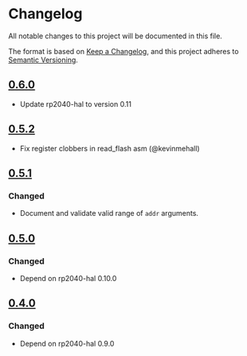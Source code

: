 # Changelog

All notable changes to this project will be documented in this file.

The format is based on [Keep a Changelog](https://keepachangelog.com/en/1.0.0/),
and this project adheres to [Semantic Versioning](https://semver.org/spec/v2.0.0.html).

## [0.6.0]

- Update rp2040-hal to version 0.11

## [0.5.2]

- Fix register clobbers in read_flash asm (@kevinmehall)

## [0.5.1]

### Changed

- Document and validate valid range of `addr` arguments.

## [0.5.0]

### Changed

- Depend on rp2040-hal 0.10.0


## [0.4.0]

### Changed

- Depend on rp2040-hal 0.9.0


[Unreleased]: https://github.com/jannic/rp2040-flash/compare/v0.6.0...HEAD
[0.6.0]: https://github.com/jannic/rp2040-flash/compare/v0.5.2...v0.6.0
[0.5.2]: https://github.com/jannic/rp2040-flash/compare/v0.5.1...v0.5.2
[0.5.1]: https://github.com/jannic/rp2040-flash/compare/v0.5.0...v0.5.1
[0.5.0]: https://github.com/jannic/rp2040-flash/compare/v0.4.0...v0.5.0
[0.4.0]: https://github.com/jannic/rp2040-flash/compare/v0.3.1...v0.4.0
